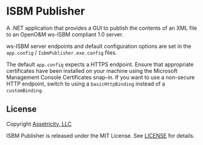 # ISBM Publisher

A .NET application that provides a GUI to publish the contents of an XML file to an OpenO&M ws-ISBM compliant 1.0 server.

ws-ISBM server endpoints and default configuration options are set in the `app.config` / `IsbmPublisher.exe.config` files.

The default `app.config` expects a HTTPS endpoint. Ensure that appropriate certificates have been installed on your machine using the Microsoft Management Console Certificates snap-in. If you want to use a non-secure HTTP endpoint, switch to using a `basicHttpBinding` instead of a `customBinding`.

## License

Copyright [Assetricity, LLC](http://assetricity.com)

ISBM Publisher is released under the MIT License. See [LICENSE](https://github.com/assetricity/IsbmPublisher/blob/master/LICENSE) for details.
